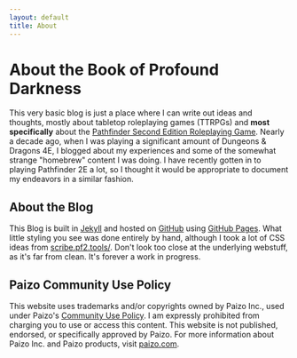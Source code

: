 ```yaml
---
layout: default
title: About
---
```

# About the Book of Profound Darkness

This very basic blog is just a place where I can write out ideas and thoughts, mostly about tabletop roleplaying games (TTRPGs) and **most specifically** about the [Pathfinder Second Edition Roleplaying Game](https://paizo.com/pathfinder). Nearly a decade ago, when I was playing a significant amount of Dungeons & Dragons 4E, I blogged about my experiences and some of the somewhat strange "homebrew" content I was doing. I have recently gotten in to playing Pathfinder 2E a lot, so I thought it would be appropriate to document my endeavors in a similar fashion.

## About the Blog

This Blog is built in [Jekyll](https://jekyllrb.com/) and hosted on [GitHub](https://github.com/) using [GitHub Pages](https://pages.github.com/). What little styling you see was done entirely by hand, although I took a lot of CSS ideas from [scribe.pf2.tools/](https://scribe.pf2.tools/). Don't look too close at the underlying webstuff, as it's far from clean. It's forever a work in progress.

## Paizo Community Use Policy

This website uses trademarks and/or copyrights owned by Paizo Inc., used under Paizo's [Community Use Policy](https://paizo.com/communityuse). I am expressly prohibited from charging you to use or access this content. This website is not published, endorsed, or specifically approved by Paizo. For more information about Paizo Inc. and Paizo products, visit [paizo.com](https://www.paizo.com).